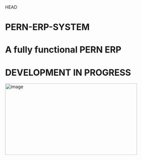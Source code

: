 HEAD
# PERN-ERP-SYSTEM
A fully functional PERN ERP 
============================
DEVELOPMENT IN PROGRESS
============================
<img width="426" height="231" alt="image" src="https://github.com/user-attachments/assets/d465e8f3-c1e2-4b8a-8d40-bb926a575932" />


